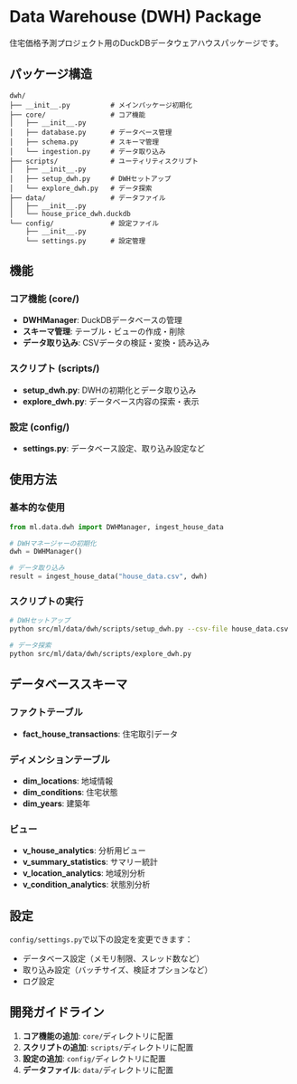 # Data Warehouse (DWH) Package

住宅価格予測プロジェクト用のDuckDBデータウェアハウスパッケージです。

## パッケージ構造

```
dwh/
├── __init__.py          # メインパッケージ初期化
├── core/                # コア機能
│   ├── __init__.py
│   ├── database.py      # データベース管理
│   ├── schema.py        # スキーマ管理
│   └── ingestion.py     # データ取り込み
├── scripts/             # ユーティリティスクリプト
│   ├── __init__.py
│   ├── setup_dwh.py     # DWHセットアップ
│   └── explore_dwh.py   # データ探索
├── data/                # データファイル
│   ├── __init__.py
│   └── house_price_dwh.duckdb
└── config/              # 設定ファイル
    ├── __init__.py
    └── settings.py      # 設定管理
```

## 機能

### コア機能 (core/)
- **DWHManager**: DuckDBデータベースの管理
- **スキーマ管理**: テーブル・ビューの作成・削除
- **データ取り込み**: CSVデータの検証・変換・読み込み

### スクリプト (scripts/)
- **setup_dwh.py**: DWHの初期化とデータ取り込み
- **explore_dwh.py**: データベース内容の探索・表示

### 設定 (config/)
- **settings.py**: データベース設定、取り込み設定など

## 使用方法

### 基本的な使用

```python
from ml.data.dwh import DWHManager, ingest_house_data

# DWHマネージャーの初期化
dwh = DWHManager()

# データ取り込み
result = ingest_house_data("house_data.csv", dwh)
```

### スクリプトの実行

```bash
# DWHセットアップ
python src/ml/data/dwh/scripts/setup_dwh.py --csv-file house_data.csv

# データ探索
python src/ml/data/dwh/scripts/explore_dwh.py
```

## データベーススキーマ

### ファクトテーブル
- **fact_house_transactions**: 住宅取引データ

### ディメンションテーブル
- **dim_locations**: 地域情報
- **dim_conditions**: 住宅状態
- **dim_years**: 建築年

### ビュー
- **v_house_analytics**: 分析用ビュー
- **v_summary_statistics**: サマリー統計
- **v_location_analytics**: 地域別分析
- **v_condition_analytics**: 状態別分析

## 設定

`config/settings.py`で以下の設定を変更できます：

- データベース設定（メモリ制限、スレッド数など）
- 取り込み設定（バッチサイズ、検証オプションなど）
- ログ設定

## 開発ガイドライン

1. **コア機能の追加**: `core/`ディレクトリに配置
2. **スクリプトの追加**: `scripts/`ディレクトリに配置
3. **設定の追加**: `config/`ディレクトリに配置
4. **データファイル**: `data/`ディレクトリに配置 